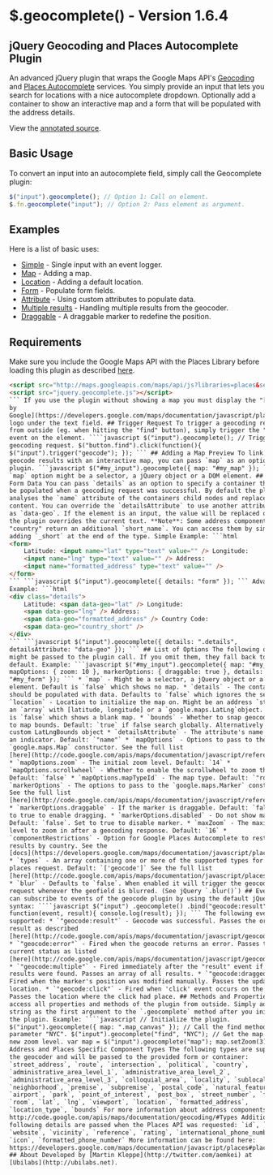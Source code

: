 # $.geocomplete() - Version 1.6.4

## jQuery Geocoding and Places Autocomplete Plugin

An advanced jQuery plugin that wraps the Google Maps API's
[Geocoding](https://code.google.com/apis/maps/documentation/javascript/geocoding.html)
and
[Places Autocomplete](https://code.google.com/apis/maps/documentation/javascript/places.html#places_autocomplete)
services. You simply provide an input that lets you search for locations with a
nice autocomplete dropdown. Optionally add a container to show an interactive
map and a form that will be populated with the address details.

View the [annotated source](http://ubilabs.github.com/geocomplete/docs/).

## Basic Usage

To convert an input into an autocomplete field, simply call the Geocomplete
plugin:

```javascript
$("input").geocomplete(); // Option 1: Call on element.
$.fn.geocomplete("input"); // Option 2: Pass element as argument.
```

## Examples

Here is a list of basic uses:

- [Simple](http://ubilabs.github.com/geocomplete/examples/simple.html) -
    Single input with an event logger.
- [Map](http://ubilabs.github.com/geocomplete/examples/map.html) - Adding a
    map.
- [Location](http://ubilabs.github.com/geocomplete/examples/location.html) -
    Adding a default location.
- [Form](http://ubilabs.github.com/geocomplete/examples/form.html) - Populate
    form fields.
- [Attribute](http://ubilabs.github.com/geocomplete/examples/custom_attribute.html)
    \- Using custom attributes to populate data.
- [Multiple results](http://ubilabs.github.com/geocomplete/examples/multiple_results.html)
    \- Handling multiple results from the geocoder.
- [Draggable](http://ubilabs.github.com/geocomplete/examples/draggable.html) -
    A draggable marker to redefine the position.

## Requirements

Make sure you include the Google Maps API with the Places Library before loading
this plugin as described
[here](https://developers.google.com/maps/documentation/javascript/places#loading_the_library).

`````html
<script src="http://maps.googleapis.com/maps/api/js?libraries=places&sensor=false"></script>
<script src="jquery.geocomplete.js"></script>
``` If you use the plugin without showing a map you must display the "[powered
by
Google](https://developers.google.com/maps/documentation/javascript/places#autocomplete_no_map)"
logo under the text field. ## Trigger Request To trigger a geocoding request
from outside (eg. when hitting the "find" button), simply trigger the "geocode"
event on the element. ````javascript $("input").geocomplete(); // Trigger
geocoding request. $("button.find").click(function(){
$("input").trigger("geocode"); }); ``` ## Adding a Map Preview To link the
geocode results with an interactive map, you can pass `map` as an option to the
plugin. ```javascript $("#my_input").geocomplete({ map: "#my_map" }); ``` The
`map` option might be a selector, a jQuery object or a DOM element. ## Populate
Form Data You can pass `details` as an option to specify a container that will
be populated when a geocoding request was successful. By default the plugin
analyses the `name` attribute of the containers child nodes and replaces the
content. You can override the `detailsAttribute` to use another attribute such
as `data-geo`. If the element is an input, the value will be replaced otherwise
the plugin overrides the current text. **Note**: Some address components such as
"country" return an additional `short_name`. You can access them by simply
adding `_short` at the end of the type. Simple Example: ```html
<form>
    Latitude: <input name="lat" type="text" value="" /> Longitude:
    <input name="lng" type="text" value="" /> Address:
    <input name="formatted_address" type="text" value="" />
</form>
``` ```javascript $("input").geocomplete({ details: "form" }); ``` Advanced
Example: ```html
<div class="details">
    Latitude: <span data-geo="lat" /> Longitude:
    <span data-geo="lng" /> Address:
    <span data-geo="formatted_address" /> Country Code:
    <span data-geo="country_short" />
</div>
``` ```javascript $("input").geocomplete({ details: ".details",
detailsAttribute: "data-geo" }); ``` ## List of Options The following options
might be passed to the plugin call. If you omit them, they fall back to the
default. Example: ```javascript $("#my_input").geocomplete({ map: "#my_map",
mapOptions: { zoom: 10 }, markerOptions: { draggable: true }, details:
"#my_form" }); ``` * `map` - Might be a selector, a jQuery object or a DOM
element. Default is `false` which shows no map. * `details` - The container that
should be populated with data. Defaults to `false` which ignores the setting. *
`location` - Location to initialize the map on. Might be an address `string` or
an `array` with [latitude, longitude] or a `google.maps.LatLng`object. Default
is `false` which shows a blank map. * `bounds` - Whether to snap geocode search
to map bounds. Default: `true` if false search globally. Alternatively pass a
custom LatLngBounds object * `detailsAttribute` - The attribute's name to use as
an indicator. Default: `"name"` * `mapOptions` - Options to pass to the
`google.maps.Map` constructor. See the full list
[here](http://code.google.com/apis/maps/documentation/javascript/reference.html#MapOptions).
* `mapOptions.zoom` - The initial zoom level. Default: `14` *
`mapOptions.scrollwheel` - Whether to enable the scrollwheel to zoom the map.
Default: `false` * `mapOptions.mapTypeId` - The map type. Default: `"roadmap"` *
`markerOptions` - The options to pass to the `google.maps.Marker` constructor.
See the full list
[here](http://code.google.com/apis/maps/documentation/javascript/reference.html#MarkerOptions).
* `markerOptions.draggable` - If the marker is draggable. Default: `false`. Set
to true to enable dragging. * `markerOptions.disabled` - Do not show marker.
Default: `false`. Set to true to disable marker. * `maxZoom` - The maximum zoom
level to zoom in after a geocoding response. Default: `16` *
`componentRestrictions` - Option for Google Places Autocomplete to restrict
results by country. See the
[docs](https://developers.google.com/maps/documentation/javascript/places#places_autocomplete)
* `types` - An array containing one or more of the supported types for the
places request. Default: `['geocode']` See the full list
[here](http://code.google.com/apis/maps/documentation/javascript/places.html#place_search_requests).
* `blur` - Defaults to `false`. When enabled it will trigger the geocoding
request whenever the geofield is blurred. (See jQuery `.blur()`) ## Events You
can subscribe to events of the geocode plugin by using the default jQuery
syntax: ````javascript $("input") .geocomplete() .bind("geocode:result",
function(event, result){ console.log(result); }); ``` The following events are
supported: * `"geocode:result"` - Geocode was successful. Passes the original
result as described
[here](http://code.google.com/apis/maps/documentation/javascript/geocoding.html#GeocodingResults).
* `"geocode:error"` - Fired when the geocode returns an error. Passes the
current status as listed
[here](http://code.google.com/apis/maps/documentation/javascript/geocoding.html#GeocodingStatusCodes).
* `"geocode:multiple"` - Fired immediately after the "result" event if multiple
results were found. Passes an array of all results. * `"geocode:dragged"` -
Fired when the marker's position was modified manually. Passes the updated
location. * `"geocode:click"` - Fired when 'click' event occurs on the map.
Passes the location where the click had place. ## Methods and Properties You can
access all properties and methods of the plugin from outside. Simply add a
string as the first argument to the `.geocomplete` method after you initialized
the plugin. Example: ````javascript // Initialize the plugin.
$("input").geocomplete({ map: ".map_canvas" }); // Call the find method with the
parameter "NYC". $("input").geocomplete("find", "NYC"); // Get the map and set a
new zoom level. var map = $("input").geocomplete("map"); map.setZoom(3); ``` ##
Address and Places Specific Component Types The following types are supported by
the geocoder and will be passed to the provided form or container:
`street_address`, `route`, `intersection`, `political`, `country`,
`administrative_area_level_1`, `administrative_area_level_2`,
`administrative_area_level_3`, `colloquial_area`, `locality`, `sublocality`,
`neighborhood`, `premise`, `subpremise`, `postal_code`, `natural_feature`,
`airport`, `park`, `point_of_interest`, `post_box`, `street_number`, `floor`,
`room`, `lat`, `lng`, `viewport`, `location`, `formatted_address`,
`location_type`, `bounds` For more information about address components visit
http://code.google.com/apis/maps/documentation/geocoding/#Types Additionally the
following details are passed when the Places API was requested: `id`, `url`,
`website`, `vicinity`, `reference`, `rating`, `international_phone_number`,
`icon`, `formatted_phone_number` More information can be found here:
https://developers.google.com/maps/documentation/javascript/places#place_details_responses
## About Developed by [Martin Kleppe](http://twitter.com/aemkei) at
[Ubilabs](http://ubilabs.net).
`````
